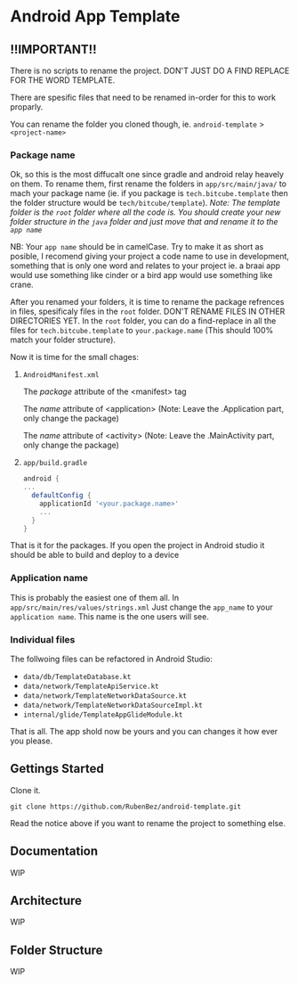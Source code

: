 # Android App Template 



## !!IMPORTANT!!

There is no scripts to rename the project. DON'T JUST DO A FIND REPLACE FOR THE WORD TEMPLATE. 

There are spesific files that need to be renamed in-order for this to work proparly.

You can rename the folder you cloned though, ie. `android-template` > `<project-name>`

### Package name

Ok, so this is the most diffucalt one since gradle and android relay heavely on them. To rename them, first rename the folders in `app/src/main/java/` to mach your package name (ie. if you package is `tech.bitcube.template` then the folder structure would be `tech/bitcube/template`). *Note: The template folder is the `root` folder where all the code is. You should create your new folder structure in the `java` folder and just move that and rename it to the `app name`*

NB: Your `app name` should be in camelCase. Try to make it as short as posible, I recomend giving your project a code name to use in development, something that is only one word and relates to your project ie. a braai app would use something like cinder or a bird app would use something like crane. 

After you renamed your folders, it is time to rename the package refrences in files, spesificaly files in the `root` folder. DON'T RENAME FILES IN OTHER DIRECTORIES YET. In the `root` folder, you can do a find-replace in all the files for `tech.bitcube.template` to `your.package.name` (This should 100% match your folder structure).

Now it is time for the small chages:

1. `AndroidManifest.xml` 

   The *package* attribute of the \<manifest\> tag 

   The *name* attribute of \<application\> (Note: Leave the .Application part, only change the package)

   The *name* attribute of \<activity\> (Note: Leave the .MainActivity part, only change the package)

2. `app/build.gradle` 

   ```gradle
   android {
   ...
     defaultConfig {
       applicationId '<your.package.name>'
       ...
     }
   }
   ```

That is it for the packages. If you open the project in Android studio it should be able to build and deploy to a device

### Application name

This is probably the easiest one of them all. In `app/src/main/res/values/strings.xml` Just change the `app_name` to your `application name`. This name is the one users will see.

### Individual files

The follwoing files can be refactored in Android Studio:

-  `data/db/TemplateDatabase.kt`
- `data/network/TemplateApiService.kt`
- `data/network/TemplateNetworkDataSource.kt`
- `data/network/TemplateNetworkDataSourceImpl.kt`
- `internal/glide/TemplateAppGlideModule.kt`



That is all. The app shold now be yours and you can changes it how ever you please.

## Gettings Started

Clone it.

```
git clone https://github.com/RubenBez/android-template.git 
```

Read the notice above if you want to rename the project to something else.



## Documentation

WIP

## Architecture

WIP

## Folder Structure

WIP

